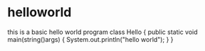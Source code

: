 # helloworld
this is a basic hello world program
class Hello
{
public static void main(string()args)
 {
   System.out.println("hello world");
 }
}
